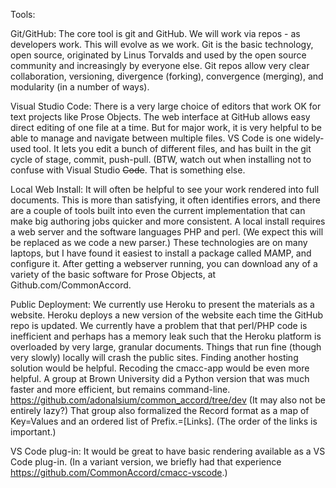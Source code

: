 Tools:

Git/GitHub:  The core tool is git and GitHub.  We will work via repos - as developers work.  This will evolve as we work. Git is the basic technology, open source, originated by Linus Torvalds and used by the open source community and increasingly by everyone else.  Git repos allow very clear collaboration, versioning, divergence (forking), convergence (merging), and modularity (in a number of ways).

Visual Studio Code:  There is a very large choice of editors that work OK for text projects like Prose Objects.  The web interface at GitHub allows easy direct editing of one file at a time.  But for major work, it is very helpful to be able to manage and navigate between multiple files.  VS Code is one widely-used tool.  It lets you edit a bunch of different files, and has built in the git cycle of stage, commit, push-pull.   (BTW, watch out when installing not to confuse with Visual Studio <strike>Code</strike>.  That is something else.

Local Web Install:  It will often be helpful to see your work rendered into full documents. This is more than satisfying, it often identifies errors, and there are a couple of tools built into even the current implementation that can make big authoring jobs quicker and more consistent.  A local install requires a web server and the software languages PHP and perl.  (We expect this will be replaced as we code a new parser.)  These technologies are on many laptops, but I have found it easiest to install a package called MAMP, and configure it.  After getting a webserver running, you can download any of a variety of the basic software for Prose Objects, at Github.com/CommonAccord.

Public Deployment:  We currently use Heroku to present the materials as a website.  Heroku deploys a new version of the website each time the GitHub repo is updated.  We currently have a problem that that perl/PHP code is inefficient and perhaps has a memory leak such that the Heroku platform is overloaded by very large, granular documents.  Things that run fine (though very slowly) locally will crash the public sites.  Finding another hosting solution would be helpful.  Recoding the cmacc-app would be even more helpful.  A group at Brown University did a Python version that was much faster and more efficient, but remains command-line.  https://github.com/adonalsium/common_accord/tree/dev  (It may also not be entirely lazy?) That group also formalized the Record format as a map of Key=Values and an ordered list of Prefix.=[Links]. (The order of the links is important.)


VS Code plug-in:  It would be great to have basic rendering available as a VS Code plug-in.  (In a variant version, we briefly had that experience https://github.com/CommonAccord/cmacc-vscode.)



